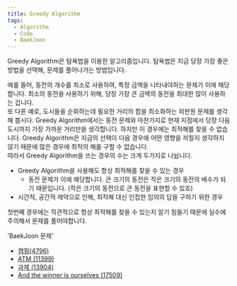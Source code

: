 ```yaml
---
title: Greedy Algorithm
tags:
  - Algorithm
  - Code
  - BaekJoon
---
```


Greedy Algorithm은 탐욕법을 이용한 알고리즘입니다. 탐욕법은 지금 당장 가장 좋은 방법을 선택해, 문제를 풀어나가는 방법입니다.<br>

<!--more-->

에를 들어, 동전의 개수를 최소로 사용하여, 특정 금액을 나타내야하는 문제가 이에 해당합니다. 최소의 동전을 사용하기 위해, 당장 가장 큰 금액의 동전을 최대한 많이 사용하는 겁니다. <br>
또 다른 예로, 도시들을 순회하는데 필요한 거리의 합을 최소화하는 외판원 문제를 생각해 봅시다. Greedy Algorithm에서는 동전 문제와 마찬가지로 현재 지점에서 당장 다음 도시까지 가장 가까운 거리만을 생각합니다. 하지만 이 경우에는 최적해를 찾을 수 없습니다. Greedy Algorithm은 지금의 선택이 다음 경우에 어떤 영향을 끼칠지 생각하지 않기 때문에 많은 경우에 최적의 해를 구할 수 없습니다. <br>
따라서 Greedy Algorithm을 쓰는 경우의 수는 크게 두가지로 나뉩니다.
- Greedy Algorithm을 사용해도 항상 최적해를 찾을 수 있는 경우
  - 동전 문제가 이에 해당합니다. 큰 크기의 동전은 작은 크기의 동전의 배수가 되기 때문입니다. (작은 크기의 동전으로 큰 동전을 표현할 수 있죠)
- 시간적, 공간적 제약으로 인해, 최적해 대신 인접한 임의의 답을 구하기 위한 경우

첫번째 경우에는 직관적으로 항상 최적해를 찾을 수 있는지 알기 힘들기 때문에 실수에 주의해서 문제를 풀어야합니다.

'BaekJoon 문제'

- [캠핑(4796)](https://github.com/Nakkwan/Algorithm/blob/master/Baekjoon/Algorithm/Greedy%20Algorithm/%EC%BA%A0%ED%95%91(4796).cpp) <br>
- [ATM (11399)](https://github.com/Nakkwan/Algorithm/blob/master/Baekjoon/Algorithm/Greedy%20Algorithm/ATM(11399).cpp)<br>
- [과제 (13904)](https://github.com/Nakkwan/Algorithm/blob/master/Baekjoon/Algorithm/Greedy%20Algorithm/%EA%B3%BC%EC%A0%9C(13904).cpp)<br>
- [And the winner is ourselves (17509)](https://github.com/Nakkwan/Algorithm/blob/master/Baekjoon/Algorithm/Greedy%20Algorithm/And%20the%20winner%20is%20ourselves(17509).cpp)

